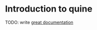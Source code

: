 # Introduction to quine

TODO: write [great documentation](http://jacobian.org/writing/what-to-write/)

